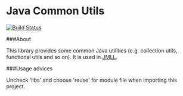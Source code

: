 Java Common Utils
=================

[![Build Status](https://travis-ci.org/spbsu-ml-community/commons.svg?branch=master)](https://travis-ci.org/spbsu-ml-community/commons)

###About

This library provides some common Java utilities (e.g. collection utils, functional utils and so on). It is used in [JMLL](https://github.com/spbsu-ml-community/jmll).

###Usage advices

Uncheck 'libs' and choose 'reuse' for module file when importing this project.
